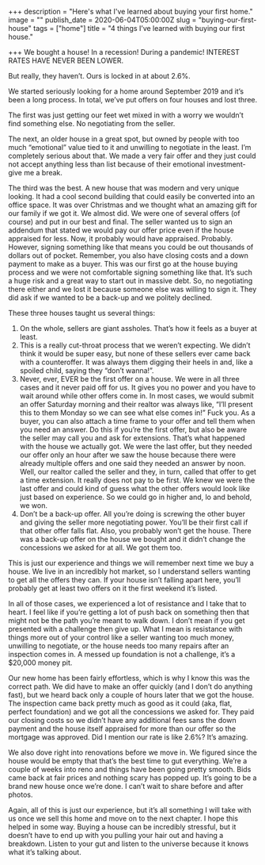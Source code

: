 +++
description = "Here's what I've learned about buying your first home."
image = ""
publish_date = 2020-06-04T05:00:00Z
slug = "buying-our-first-house"
tags = ["home"]
title = "4 things I’ve learned with buying our first house."

+++
We bought a house! In a recession! During a pandemic! INTEREST RATES HAVE NEVER BEEN LOWER.

But really, they haven’t. Ours is locked in at about 2.6%.

We started seriously looking for a home around September 2019 and it’s been a long process. In total, we’ve put offers on four houses and lost three.

The first was just getting our feet wet mixed in with a worry we wouldn’t find something else. No negotiating from the seller.

The next, an older house in a great spot, but owned by people with too much “emotional” value tied to it and unwilling to negotiate in the least. I’m completely serious about that. We made a very fair offer and they just could not accept anything less than list because of their emotional investment- give me a break.

The third was the best. A new house that was modern and very unique looking. It had a cool second building that could easily be converted into an office space. It was over Christmas and we thought what an amazing gift for our family if we got it. We almost did. We were one of several offers (of course) and put in our best and final. The seller wanted us to sign an addendum that stated we would pay our offer price even if the house appraised for less. Now, it probably would have appraised. Probably. However, signing something like that means you could be out thousands of dollars out of pocket. Remember, you also have closing costs and a down payment to make as a buyer. This was our first go at the house buying process and we were not comfortable signing something like that. It’s such a huge risk and a great way to start out in massive debt. So, no negotiating there either and we lost it because someone else was willing to sign it. They did ask if we wanted to be a back-up and we politely declined.

These three houses taught us several things:

1. On the whole, sellers are giant assholes. That’s how it feels as a buyer at least.
2. This is a really cut-throat process that we weren’t expecting. We didn’t think it would be super easy, but none of these sellers ever came back with a counteroffer. It was always them digging their heels in and, like a spoiled child, saying they “don’t wanna!”.
3. Never, ever, EVER be the first offer on a house. We were in all three cases and it never paid off for us. It gives you no power and you have to wait around while other offers come in. In most cases, we would submit an offer Saturday morning and their realtor was always like, “I’ll present this to them Monday so we can see what else comes in!” Fuck you. As a buyer, you can also attach a time frame to your offer and tell them when you need an answer. Do this if you’re the first offer, but also be aware the seller may call you and ask for extensions. That’s what happened with the house we actually got. We were the last offer, but they needed our offer only an hour after we saw the house because there were already multiple offers and one said they needed an answer by noon. Well, our realtor called the seller and they, in turn, called that offer to get a time extension. It really does not pay to be first. We knew we were the last offer and could kind of guess what the other offers would look like just based on experience. So we could go in higher and, lo and behold, we won.
4. Don’t be a back-up offer. All you’re doing is screwing the other buyer and giving the seller more negotiating power. You’ll be their first call if that other offer falls flat. Also, you probably won’t get the house. There was a back-up offer on the house we bought and it didn’t change the concessions we asked for at all. We got them too.

This is just our experience and things we will remember next time we buy a house. We live in an incredibly hot market, so I understand sellers wanting to get all the offers they can. If your house isn’t falling apart here, you’ll probably get at least two offers on it the first weekend it’s listed.

In all of those cases, we experienced a lot of resistance and I take that to heart. I feel like if you’re getting a lot of push back on something then that might not be the path you’re meant to walk down. I don’t mean if you get presented with a challenge then give up. What I mean is resistance with things more out of your control like a seller wanting too much money, unwilling to negotiate, or the house needs too many repairs after an inspection comes in. A messed up foundation is not a challenge, it’s a $20,000 money pit.

Our new home has been fairly effortless, which is why I know this was the correct path. We did have to make an offer quickly (and I don’t do anything fast), but we heard back only a couple of hours later that we got the house. The inspection came back pretty much as good as it could (aka, flat, perfect foundation) and we got all the concessions we asked for. They paid our closing costs so we didn’t have any additional fees sans the down payment and the house itself appraised for more than our offer so the mortgage was approved. Did I mention our rate is like 2.6%? It’s amazing.

We also dove right into renovations before we move in. We figured since the house would be empty that that’s the best time to gut everything. We’re a couple of weeks into reno and things have been going pretty smooth. Bids came back at fair prices and nothing scary has popped up. It’s going to be a brand new house once we’re done. I can’t wait to share before and after photos.

Again, all of this is just our experience, but it’s all something I will take with us once we sell this home and move on to the next chapter. I hope this helped in some way. Buying a house can be incredibly stressful, but it doesn’t have to end up with you pulling your hair out and having a breakdown. Listen to your gut and listen to the universe because it knows what it’s talking about.